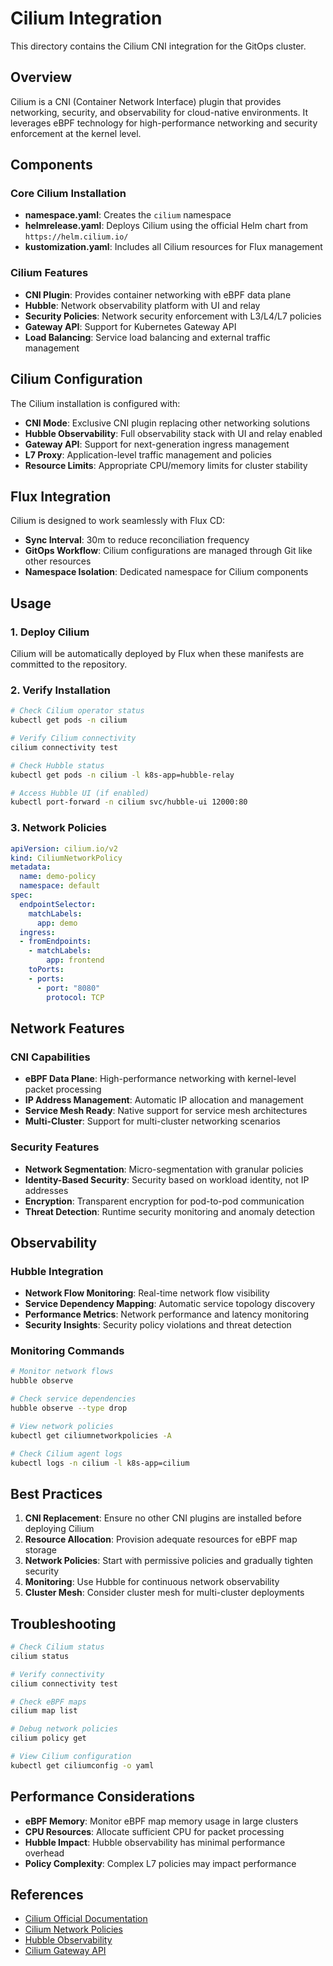 # Cilium Integration

This directory contains the Cilium CNI integration for the GitOps cluster.

## Overview

Cilium is a CNI (Container Network Interface) plugin that provides networking, security, and observability for cloud-native environments. It leverages eBPF technology for high-performance networking and security enforcement at the kernel level.

## Components

### Core Cilium Installation
- **namespace.yaml**: Creates the `cilium` namespace
- **helmrelease.yaml**: Deploys Cilium using the official Helm chart from `https://helm.cilium.io/`
- **kustomization.yaml**: Includes all Cilium resources for Flux management

### Cilium Features
- **CNI Plugin**: Provides container networking with eBPF data plane
- **Hubble**: Network observability platform with UI and relay
- **Security Policies**: Network security enforcement with L3/L4/L7 policies
- **Gateway API**: Support for Kubernetes Gateway API
- **Load Balancing**: Service load balancing and external traffic management

## Cilium Configuration

The Cilium installation is configured with:
- **CNI Mode**: Exclusive CNI plugin replacing other networking solutions
- **Hubble Observability**: Full observability stack with UI and relay enabled
- **Gateway API**: Support for next-generation ingress management
- **L7 Proxy**: Application-level traffic management and policies
- **Resource Limits**: Appropriate CPU/memory limits for cluster stability

## Flux Integration

Cilium is designed to work seamlessly with Flux CD:
- **Sync Interval**: 30m to reduce reconciliation frequency
- **GitOps Workflow**: Cilium configurations are managed through Git like other resources
- **Namespace Isolation**: Dedicated namespace for Cilium components

## Usage

### 1. Deploy Cilium
Cilium will be automatically deployed by Flux when these manifests are committed to the repository.

### 2. Verify Installation
```bash
# Check Cilium operator status
kubectl get pods -n cilium

# Verify Cilium connectivity
cilium connectivity test

# Check Hubble status
kubectl get pods -n cilium -l k8s-app=hubble-relay

# Access Hubble UI (if enabled)
kubectl port-forward -n cilium svc/hubble-ui 12000:80
```

### 3. Network Policies
```yaml
apiVersion: cilium.io/v2
kind: CiliumNetworkPolicy
metadata:
  name: demo-policy
  namespace: default
spec:
  endpointSelector:
    matchLabels:
      app: demo
  ingress:
  - fromEndpoints:
    - matchLabels:
        app: frontend
    toPorts:
    - ports:
      - port: "8080"
        protocol: TCP
```

## Network Features

### CNI Capabilities
- **eBPF Data Plane**: High-performance networking with kernel-level packet processing
- **IP Address Management**: Automatic IP allocation and management
- **Service Mesh Ready**: Native support for service mesh architectures
- **Multi-Cluster**: Support for multi-cluster networking scenarios

### Security Features
- **Network Segmentation**: Micro-segmentation with granular policies
- **Identity-Based Security**: Security based on workload identity, not IP addresses
- **Encryption**: Transparent encryption for pod-to-pod communication
- **Threat Detection**: Runtime security monitoring and anomaly detection

## Observability

### Hubble Integration
- **Network Flow Monitoring**: Real-time network flow visibility
- **Service Dependency Mapping**: Automatic service topology discovery
- **Performance Metrics**: Network performance and latency monitoring
- **Security Insights**: Security policy violations and threat detection

### Monitoring Commands
```bash
# Monitor network flows
hubble observe

# Check service dependencies
hubble observe --type drop

# View network policies
kubectl get ciliumnetworkpolicies -A

# Check Cilium agent logs
kubectl logs -n cilium -l k8s-app=cilium
```

## Best Practices

1. **CNI Replacement**: Ensure no other CNI plugins are installed before deploying Cilium
2. **Resource Allocation**: Provision adequate resources for eBPF map storage
3. **Network Policies**: Start with permissive policies and gradually tighten security
4. **Monitoring**: Use Hubble for continuous network observability
5. **Cluster Mesh**: Consider cluster mesh for multi-cluster deployments

## Troubleshooting

```bash
# Check Cilium status
cilium status

# Verify connectivity
cilium connectivity test

# Check eBPF maps
cilium map list

# Debug network policies
cilium policy get

# View Cilium configuration
kubectl get ciliumconfig -o yaml
```

## Performance Considerations

- **eBPF Memory**: Monitor eBPF map memory usage in large clusters
- **CPU Resources**: Allocate sufficient CPU for packet processing
- **Hubble Impact**: Hubble observability has minimal performance overhead
- **Policy Complexity**: Complex L7 policies may impact performance

## References

- [Cilium Official Documentation](https://cilium.io/docs/)
- [Cilium Network Policies](https://docs.cilium.io/en/stable/security/policy/)
- [Hubble Observability](https://github.com/cilium/hubble)
- [Cilium Gateway API](https://docs.cilium.io/en/stable/network/servicemesh/gateway-api/)